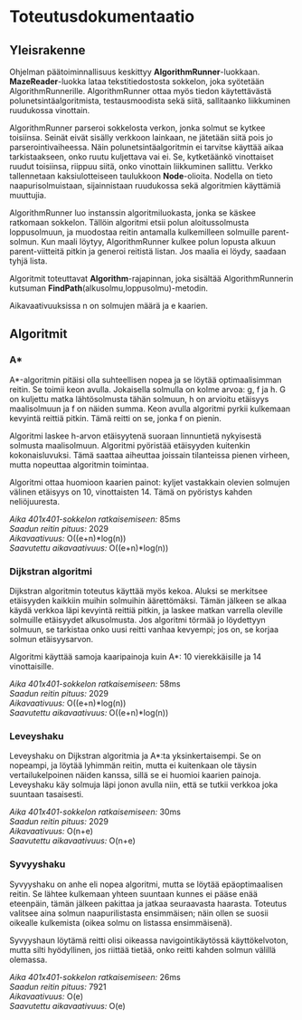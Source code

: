 # Toteutusdokumentaatio

## Yleisrakenne

Ohjelman päätoiminnallisuus keskittyy **AlgorithmRunner**-luokkaan. **MazeReader**-luokka lataa tekstitiedostosta sokkelon, joka syötetään AlgorithmRunnerille. AlgorithmRunner ottaa myös tiedon käytettävästä polunetsintäalgoritmista, testausmoodista sekä siitä, sallitaanko liikkuminen ruudukossa vinottain.

AlgorithmRunner parseroi sokkelosta verkon, jonka solmut se kytkee toisiinsa. Seinät eivät sisälly verkkoon lainkaan, ne jätetään siitä pois jo parserointivaiheessa. Näin polunetsintäalgoritmin ei tarvitse käyttää aikaa tarkistaakseen, onko ruutu kuljettava vai ei. Se, kytketäänkö vinottaiset ruudut toisiinsa, riippuu siitä, onko vinottain liikkuminen sallittu. Verkko tallennetaan kaksiulotteiseen taulukkoon **Node**-olioita. Nodella on tieto naapurisolmuistaan, sijainnistaan ruudukossa sekä algoritmien käyttämiä muuttujia.

AlgorithmRunner luo instanssin algoritmiluokasta, jonka se käskee ratkomaan sokkelon. Tällöin algoritmi etsii polun aloitussolmusta loppusolmuun, ja muodostaa reitin antamalla kulkemilleen solmuille parent-solmun. Kun maali löytyy, AlgorithmRunner kulkee polun lopusta alkuun parent-viitteitä pitkin ja generoi reitistä listan. Jos maalia ei löydy, saadaan tyhjä lista.

Algoritmit toteuttavat **Algorithm**-rajapinnan, joka sisältää AlgorithmRunnerin kutsuman **FindPath**(alkusolmu,loppusolmu)-metodin.

Aikavaativuuksissa n on solmujen määrä ja e kaarien.

## Algoritmit

### A*

A*-algoritmin pitäisi olla suhteellisen nopea ja se löytää optimaalisimman reitin. Se toimii keon avulla. Jokaisella solmulla on kolme arvoa: g, f ja h. G on kuljettu matka lähtösolmusta tähän solmuun, h on arvioitu etäisyys maalisolmuun ja f on näiden summa. Keon avulla algoritmi pyrkii kulkemaan kevyintä reittiä pitkin. Tämä reitti on se, jonka f on pienin.

Algoritmi laskee h-arvon etäisyytenä suoraan linnuntietä nykyisestä solmusta maalisolmuun. Algoritmi pyöristää etäisyyden kuitenkin kokonaisluvuksi. Tämä saattaa aiheuttaa joissain tilanteissa pienen virheen, mutta nopeuttaa algoritmin toimintaa.

Algoritmi ottaa huomioon kaarien painot: kyljet vastakkain olevien solmujen välinen etäisyys on 10, vinottaisten 14. Tämä on pyöristys kahden neliöjuuresta.

*Aika 401x401-sokkelon ratkaisemiseen:* 85ms<br />
*Saadun reitin pituus:* 2029<br />
*Aikavaativuus:* O((e+n)*log(n))<br />
*Saavutettu aikavaativuus:* O((e+n)*log(n))<br />

### Dijkstran algoritmi

Dijkstran algoritmin toteutus käyttää myös kekoa. Aluksi se merkitsee etäisyyden kaikkiin muihin solmuihin äärettömäksi. Tämän jälkeen se alkaa käydä verkkoa läpi kevyintä reittiä pitkin, ja laskee matkan varrella oleville solmuille etäisyydet alkusolmusta. Jos algoritmi törmää jo löydettyyn solmuun, se tarkistaa onko uusi reitti vanhaa kevyempi; jos on, se korjaa solmun etäisyysarvon.

Algoritmi käyttää samoja kaaripainoja kuin A*: 10 vierekkäisille ja 14 vinottaisille.

*Aika 401x401-sokkelon ratkaisemiseen:* 58ms<br />
*Saadun reitin pituus:* 2029<br />
*Aikavaativuus:* O((e+n)*log(n))<br />
*Saavutettu aikavaativuus:* O((e+n)*log(n))<br />

### Leveyshaku

Leveyshaku on Dijkstran algoritmia ja A*:ta yksinkertaisempi. Se on nopeampi, ja löytää lyhimmän reitin, mutta ei kuitenkaan ole täysin vertailukelpoinen näiden kanssa, sillä se ei huomioi kaarien painoja. Leveyshaku käy solmuja läpi jonon avulla niin, että se tutkii verkkoa joka suuntaan tasaisesti.

*Aika 401x401-sokkelon ratkaisemiseen:* 30ms<br />
*Saadun reitin pituus:* 2029<br />
*Aikavaativuus:* O(n+e)<br />
*Saavutettu aikavaativuus:* O(n+e)<br />

### Syvyyshaku

Syvyyshaku on anhe eli nopea algoritmi, mutta se löytää epäoptimaalisen reitin. Se lähtee kulkemaan yhteen suuntaan kunnes ei pääse enää eteenpäin, tämän jälkeen pakittaa ja jatkaa seuraavasta haarasta. Toteutus valitsee aina solmun naapurilistasta ensimmäisen; näin ollen se suosii oikealle kulkemista (oikea solmu on listassa ensimmäisenä).

Syvyyshaun löytämä reitti olisi oikeassa navigointikäytössä käyttökelvoton, mutta silti hyödyllinen, jos riittää tietää, onko reitti kahden solmun välillä olemassa.

*Aika 401x401-sokkelon ratkaisemiseen:* 26ms<br />
*Saadun reitin pituus:* 7921<br />
*Aikavaativuus:* O(e)<br />
*Saavutettu aikavaativuus:* O(e)<br />